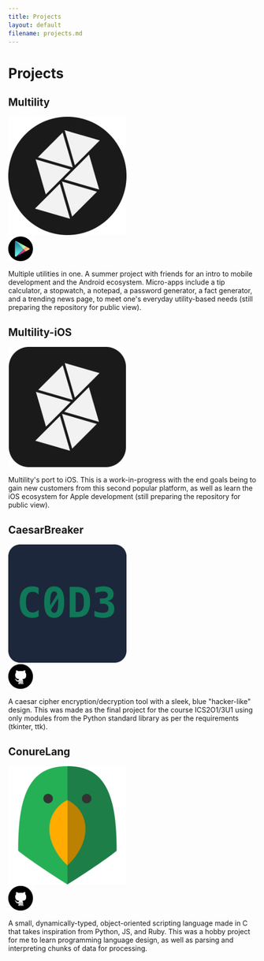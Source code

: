 ```yaml
---
title: Projects
layout: default
filename: projects.md
--- 
```


# Projects

## Multility

<img src="images/mt.png" alt="multility" width="240"/>
<br/>
<a href="https://play.google.com/store/apps/details?id=com.matdevtech.multility" target="_blank">
  <img src="images/gp.png" alt="playstore" width="50"/>
</a>

Multiple utilities in one. A summer project with friends for an intro to mobile development and the Android ecosystem. Micro-apps include a tip calculator, a stopwatch, a notepad, a password generator, a fact generator, and a trending news page, to meet one's everyday utility-based needs (still preparing the repository for public view).

## Multility-iOS

<img src="images/mtap.png" alt="multility-ios" width="240"/>

Multility's port to iOS. This is a work-in-progress with the end goals being to gain new customers from this second popular platform, as well as learn the iOS ecosystem for Apple development (still preparing the repository for public view).

## CaesarBreaker

<img src="images/cb.png" alt="caesar" width="240"/>
<br/>
<a href="https://github.com/MichaelSDavid/CodeBreaker-ISU" target="_blank">
  <img src="images/gh.png" alt="github" width="50"/>
</a>

A caesar cipher encryption/decryption tool with a sleek, blue "hacker-like" design. This was made as the final project for the course ICS2O1/3U1 using only modules from the Python standard library as per the requirements (tkinter, ttk).

## ConureLang

<img src="images/cn.png" alt="conure" width="240"/>
<br/>
<a href="https://github.com/MichaelSDavid/conure-lang" target="_blank">
  <img src="images/gh.png" alt="github" width="50"/>
</a>

A small, dynamically-typed, object-oriented scripting language made in C that takes inspiration from Python, JS, and Ruby. This was a hobby project for me to learn programming language design, as well as parsing and interpreting chunks of data for processing. 
